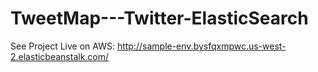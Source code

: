 # TweetMap---Twitter-ElasticSearch

See Project Live on AWS: http://sample-env.bysfqxmpwc.us-west-2.elasticbeanstalk.com/
